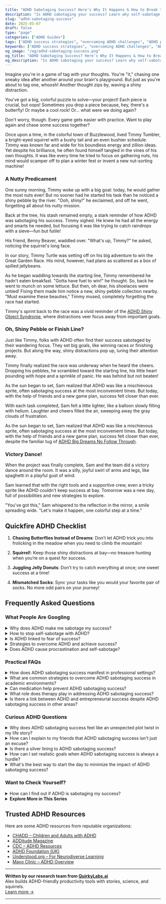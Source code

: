 ```yaml
---
title: "ADHD Sabotaging Success? Here’s Why It Happens & How to Break the Cycle"
description: "Is ADHD sabotaging your success? Learn why self-sabotage happens, and discover focused, empowering strategies to unlock your potential without losing your spark."
slug: "adhd-sabotaging-success"
date: 2025-05-07
draft: false
type: "page"
categories: ["ADHD Guides"]
tags: ["ADHD success strategies", "overcoming ADHD challenges", "ADHD productivity hacks", "managing ADHD distractions", "ADHD and career growth", "self-sabotage ADHD", "ADHD focus and achievement"]
keywords: ["ADHD success strategies", "overcoming ADHD challenges", "ADHD productivity hacks", "managing ADHD distractions", "ADHD and career growth", "self-sabotage ADHD", "ADHD focus and achievement"]
og_image: "/og/adhd-sabotaging-success.png"
og_title: "ADHD Sabotaging Success? Here’s Why It Happens & How to Break the Cycle"
og_description: "Is ADHD sabotaging your success? Learn why self-sabotage happens, and discover focused, empowering strategies to unlock your potential without losing your spark."
---
```


Imagine you're in a game of tag with your thoughts. You're "it," chasing one sneaky idea after another around your brain's playground. But just as you're about to tag one, whoosh! Another thought zips by, waving a shiny distraction.

You've got a big, colorful puzzle to solve—your project! Each piece is crucial, but oops! Sometimes you drop a piece because, hey, there's a butterfly! Or maybe a cool rock! Or... what were we doing again?

Don't worry, though. Every game gets easier with practice. Want to play again and chase some success together?

Once upon a time, in the colorful town of Buzzlewood, lived Timmy Tumbler, a bright-eyed squirrel with a bushy tail and an even bushier schedule. Timmy was known far and wide for his boundless energy and zillion ideas. Yet despite his brilliance, he often found himself tangled in the vines of his own thoughts. It was like every time he tried to focus on gathering nuts, his mind would scamper off to plan a winter fest or invent a new nut-sorting machine!

### A Nutty Predicament

One sunny morning, Timmy woke up with a big goal: today, he would gather the most nuts ever! But no sooner had he started his task than he noticed a shiny pebble by the river. "Ooh, shiny!" he exclaimed, and off he went, forgetting all about his nutty mission.

Back at the tree, his stash remained empty, a stark reminder of how ADHD was sabotaging his success. Timmy sighed. He knew he had all the energy and smarts he needed, but focusing it was like trying to catch raindrops with a sieve—fun but futile!

His friend, Benny Beaver, waddled over. "What's up, Timmy?" he asked, noticing the squirrel's long face.

In our story, Timmy Turtle was setting off on his big adventure to win the Great Garden Race. His mind, however, had plans as scattered as a box of spilled jellybeans.

As he began waddling towards the starting line, Timmy remembered he hadn't eaten breakfast. "Gotta have fuel to win!" he thought. So, back he went to munch on some lettuce. But then, oh dear, his shoelaces were untied! Fixing them made him notice a new, shiny pebble collection nearby. "Must examine these beauties," Timmy mused, completely forgetting the race had started.

Timmy's sprint back to the race was a vivid reminder of the [ADHD Shiny Object Syndrome](/pages/adhd-shiny-object-syndrome/), where distractions veer focus away from important goals.

### Oh, Shiny Pebble or Finish Line?

Just like Timmy, folks with ADHD often find their success sabotaged by their wandering focus. They set big goals, like winning races or finishing projects. But along the way, shiny distractions pop up, luring their attention away.

Timmy finally realized the race was underway when he heard the cheers. Dropping his pebbles, he scrambled toward the starting line, his little heart pounding with hope and a sprinkle of panic. He was behind but not beaten!

As the sun began to set, Sam realized that ADHD was like a mischievous sprite, often sabotaging success at the most inconvenient times. But today, with the help of friends and a new game plan, success felt closer than ever.

With each task completed, Sam felt a little lighter, like a balloon slowly filling with helium. Laughter and cheers filled the air, sweeping away the gray clouds of frustration.

As the sun began to set, Sam realized that ADHD was like a mischievous sprite, often sabotaging success at the most inconvenient times. But today, with the help of friends and a new game plan, success felt closer than ever, despite the familiar tug of [ADHD Big Dreams No Follow Through](/pages/adhd-big-dreams-no-follow-through/).

### Victory Dance!

When the project was finally complete, Sam and the team did a victory dance around the room. It was a silly, joyful swirl of arms and legs, like spaghetti in a playful gust of wind.

Sam learned that with the right tools and a supportive crew, even a tricky sprite like ADHD couldn't keep success at bay. Tomorrow was a new day, full of possibilities and new strategies to explore.

"You've got this," Sam whispered to the reflection in the mirror, a smile spreading wide. "Let's make it happen, one colorful step at a time."

## Quickfire ADHD Checklist

1. **Chasing Butterflies Instead of Dreams**: Don’t let ADHD trick you into frolicking in the meadow when you need to climb the mountain!

2. **Squirrel!**: Keep those shiny distractions at bay—no treasure hunting when you’re on a quest for success.

3. **Juggling Jelly Donuts**: Don’t try to catch everything at once; one sweet success at a time!

4. **Mismatched Socks**: Sync your tasks like you would your favorite pair of socks. No more odd pairs on your journey!

## Frequently Asked Questions



### What People Are Googling

<details><summary>Why does ADHD make me sabotage my success?</summary><p>It's really common to feel like you're sabotaging your own success when you have ADHD, and it's definitely not just you feeling this way. ADHD can make it tough to regulate emotions and maintain consistent motivation, which means sometimes you might start projects with a burst of energy, only to find that maintaining momentum feels nearly impossible. This can lead to behavior that might look like self-sabotage, such as missing deadlines or being inconsistent. Remember, understanding how ADHD affects you can be a powerful first step in creating strategies that work with your unique brain, not against it.</p></details>
<details><summary>How to stop self-sabotage with ADHD?</summary><p>Oh, self-sabotage can be quite a challenge, especially when living with ADHD! A good starting point is to recognize and understand your unique ADHD patterns—knowing what triggers your self-sabotaging behaviors can be incredibly empowering. Setting up small, achievable goals can also help build your confidence and keep you on track. And don't forget, having a solid support system, whether it’s friends, family, or an ADHD coach, can make a world of difference in staying accountable and motivated. You're not alone on this journey!</p></details>
<details><summary>Is ADHD linked to fear of success?</summary><p>Absolutely, the fear of success can be a real challenge for some people with ADHD. This fear often stems from concerns about increased expectations and responsibilities that success might bring, which can feel overwhelming. Remember, it's okay to take success at your own pace and break down goals into smaller, manageable steps. Embracing your achievements, no matter how small, and seeing them as opportunities for growth rather than sources of pressure, can really help ease this fear.</p></details>
<details><summary>Strategies to overcome ADHD and achieve success?</summary><p>Absolutely, finding strategies that work for you is a key step in managing ADHD and achieving your goals! Start by creating a structured daily routine that helps minimize distractions and keep you focused on what needs to be done. Break tasks into smaller, manageable steps and celebrate each accomplishment, no matter how small—it builds momentum! Also, consider using tools like timers for time management, and don't hesitate to reach out for support from friends, family, or professionals. Remember, finding what works best for you might take some experimenting, but each step forward is a step towards success.</p></details>
<details><summary>Does ADHD cause procrastination and self-sabotage?</summary><p>Absolutely, it's quite common for individuals with ADHD to experience procrastination and self-sabotage. These behaviors often stem from difficulties with executive function, which includes planning, prioritizing, and regulating emotions—skills that can be more challenging for those with ADHD. It’s like having a jumbled desk in your mind where finding the right tools quickly isn’t always easy. Remember, you’re not alone in this, and with strategies tailored to your unique needs, you can improve your productivity and reduce feelings of frustration.</p></details>



### Practical FAQs

<details><summary>How does ADHD sabotaging success manifest in professional settings?</summary><p>ADHD can sometimes make professional settings a bit challenging, but it's important to recognize how it can manifest so you can address it with care. You might notice difficulties with time management or staying on task, which can lead to missed deadlines or incomplete projects. There can also be challenges with maintaining focus during meetings or when handling detailed tasks, which might make you feel like you’re not performing at your best. Remember, these are just hurdles, not stop signs, and with the right strategies and support, you can absolutely thrive in your career.</p></details>
<details><summary>What are common strategies to overcome ADHD sabotaging success in academic environments?</summary><p>Absolutely, finding strategies that work for you can make a big difference in an academic setting! One effective approach is to break larger tasks into smaller, manageable chunks, which can make assignments feel less overwhelming. Also, establishing a consistent, structured routine can help in maintaining focus and meeting deadlines. Don’t forget the power of using tools like planners or digital apps to keep track of assignments and important dates. Remember, it’s all about finding what methods best support your unique learning style and needs.</p></details>
<details><summary>Can medication help prevent ADHD sabotaging success?</summary><p>Absolutely, medication can be a valuable tool in managing ADHD and supporting your path to success. When effectively used, it can help improve focus, control impulses, and stabilize energy levels, making it easier to follow through on your goals and tasks. It's like having a little helper that tunes the radio to the right station, so the music (or in this case, your thoughts and actions) comes through more clearly. Always remember, medication is just one part of the puzzle, and it works best when combined with other strategies like coaching, organizational tools, and a good support system!</p></details>
<details><summary>What role does therapy play in addressing ADHD sabotaging success?</summary><p>Therapy can be a wonderfully supportive tool in managing ADHD, especially when it feels like it's getting in the way of your success. It provides a safe space to explore your thoughts and behaviors, helping you to understand and strategize around the ways ADHD might be sabotaging your goals. Therapists can work with you to develop personalized coping strategies and routines that enhance focus, organization, and self-esteem. By tackling these challenges together, therapy can be a key component in your journey towards realizing your full potential, despite the hurdles ADHD might throw your way.</p></details>
<details><summary>Is there a link between ADHD and entrepreneurial success despite ADHD sabotaging success in other areas?</summary><p>Absolutely, there's a fascinating connection between ADHD and entrepreneurial success! Many entrepreneurs with ADHD thrive because they possess high levels of creativity, energy, and the ability to think outside the box—qualities that are invaluable in the fast-paced, ever-changing world of entrepreneurship. While ADHD can present challenges in more structured environments, the flexibility and dynamic nature of running a business can really play to the strengths of someone with ADHD. So, if you're considering this path, your unique abilities might just be your superpower in the entrepreneurial world!</p></details>



### Curious ADHD Questions

<details><summary>Why does ADHD sabotaging success feel like an unexpected plot twist in my life story?</summary><p>It really does feel like that sometimes, doesn't it? When you have ADHD, your brain is wired to seek out novelty and excitement, which can sometimes make the steady effort needed for long-term goals a bit tricky. It's like you're the main character in a novel full of twists and turns, where the plot suddenly changes just when you think you know what's coming next. Remember, every good story needs a bit of suspense and overcoming these unexpected challenges just adds depth to your unique narrative.</p></details>
<details><summary>How can I explain to my friends that ADHD sabotaging success isn't just an excuse?</summary><p>That's a really thoughtful question, and your desire to explain things clearly shows how much you value your friendships. You might start by sharing that ADHD affects various executive functions in the brain, which can make organizing tasks, managing time, and maintaining focus challenging. It's not about lacking effort or motivation, but rather how the brain manages these tasks differently. You could also suggest resources or articles that explain ADHD's impact in everyday life, which might help them understand your experiences from a scientific and personal perspective. Remember, your experiences are valid, and sharing them can deepen the understanding between you and your friends.</p></details>
<details><summary>Is there a silver lining to ADHD sabotaging success?</summary><p>Absolutely, there's a silver lining to be found! While ADHD can present challenges, including in the realm of achieving traditional success, it often brings with it unique strengths such as creativity, problem-solving skills, and the ability to think outside the box. These qualities can lead to innovative approaches in both personal and professional life that others might overlook. Moreover, working through ADHD-related challenges can build resilience and a deep understanding of personal strengths and weaknesses, which are invaluable life skills. So, while the road might have some extra twists, it's also filled with opportunities for growth and unexpected victories!</p></details>
<details><summary>How can I set realistic goals when ADHD sabotaging success is always a hurdle?</summary><p>Setting realistic goals when you have ADHD can feel a bit daunting, but it’s totally doable with some personalized strategies! Start by breaking your bigger goals into smaller, manageable tasks, which can make them less overwhelming and give you a sense of accomplishment more often. Remember to celebrate these small victories, as they are crucial steps towards your larger goal. It’s also helpful to work in an environment that reduces distractions and perhaps consider a buddy system where you can check in with someone who understands your challenges. This approach not only makes your goals more achievable but also aligns with how your unique brain operates.</p></details>
<details><summary>What's the best way to start the day to minimize the impact of ADHD sabotaging success?</summary><p>Starting your day in a way that gently aligns with your ADHD can make all the difference! A cozy, structured morning routine can be a game-changer. Consider beginning with a calming activity you enjoy, like stretching or sipping a warm cup of tea, to ease into the day. Follow this with a clear, manageable list of tasks you’d like to accomplish, keeping it visible to help stay on track. This blend of comfort and structure can really set a positive tone, helping you navigate the day with more focus and confidence.</p></details>



### Want to Check Yourself?

<details><summary>How can I find out if ADHD is sabotaging my success?</summary><p>It's really insightful of you to consider how ADHD might be impacting your success. A good starting point is to reflect on specific areas where you feel held back, such as managing time, keeping organized, or staying focused on tasks. It might be helpful to talk with a professional, like a psychologist or psychiatrist, who can provide a thorough assessment and offer clarity on whether ADHD plays a role in your challenges. Also, reaching out to support groups or forums where you can hear others' experiences can provide additional perspectives and coping strategies. Remember, seeking understanding is a huge step towards crafting a more fulfilling path forward!</p></details>

<script type="application/ld+json">
{
  "@context": "https://schema.org",
  "@type": "FAQPage",
  "mainEntity": [
    {
      "@type": "Question",
      "name": "Why does ADHD make me sabotage my success?",
      "acceptedAnswer": {
        "@type": "Answer",
        "text": "It's really common to feel like you're sabotaging your own success when you have ADHD, and it's definitely not just you feeling this way. ADHD can make it tough to regulate emotions and maintain consistent motivation, which means sometimes you might start projects with a burst of energy, only to find that maintaining momentum feels nearly impossible. This can lead to behavior that might look like self-sabotage, such as missing deadlines or being inconsistent. Remember, understanding how ADHD affects you can be a powerful first step in creating strategies that work with your unique brain, not against it."
      }
    },
    {
      "@type": "Question",
      "name": "How to stop self-sabotage with ADHD?",
      "acceptedAnswer": {
        "@type": "Answer",
        "text": "Oh, self-sabotage can be quite a challenge, especially when living with ADHD! A good starting point is to recognize and understand your unique ADHD patterns\u2014knowing what triggers your self-sabotaging behaviors can be incredibly empowering. Setting up small, achievable goals can also help build your confidence and keep you on track. And don't forget, having a solid support system, whether it\u2019s friends, family, or an ADHD coach, can make a world of difference in staying accountable and motivated. You're not alone on this journey!"
      }
    },
    {
      "@type": "Question",
      "name": "Is ADHD linked to fear of success?",
      "acceptedAnswer": {
        "@type": "Answer",
        "text": "Absolutely, the fear of success can be a real challenge for some people with ADHD. This fear often stems from concerns about increased expectations and responsibilities that success might bring, which can feel overwhelming. Remember, it's okay to take success at your own pace and break down goals into smaller, manageable steps. Embracing your achievements, no matter how small, and seeing them as opportunities for growth rather than sources of pressure, can really help ease this fear."
      }
    },
    {
      "@type": "Question",
      "name": "Strategies to overcome ADHD and achieve success?",
      "acceptedAnswer": {
        "@type": "Answer",
        "text": "Absolutely, finding strategies that work for you is a key step in managing ADHD and achieving your goals! Start by creating a structured daily routine that helps minimize distractions and keep you focused on what needs to be done. Break tasks into smaller, manageable steps and celebrate each accomplishment, no matter how small\u2014it builds momentum! Also, consider using tools like timers for time management, and don't hesitate to reach out for support from friends, family, or professionals. Remember, finding what works best for you might take some experimenting, but each step forward is a step towards success."
      }
    },
    {
      "@type": "Question",
      "name": "Does ADHD cause procrastination and self-sabotage?",
      "acceptedAnswer": {
        "@type": "Answer",
        "text": "Absolutely, it's quite common for individuals with ADHD to experience procrastination and self-sabotage. These behaviors often stem from difficulties with executive function, which includes planning, prioritizing, and regulating emotions\u2014skills that can be more challenging for those with ADHD. It\u2019s like having a jumbled desk in your mind where finding the right tools quickly isn\u2019t always easy. Remember, you\u2019re not alone in this, and with strategies tailored to your unique needs, you can improve your productivity and reduce feelings of frustration."
      }
    }
  ]
}
</script>
<script type="application/ld+json">
{
  "@context": "https://schema.org",
  "@type": "Article",
  "author": {
    "@type": "Person",
    "name": "QuirkyLabs",
    "url": "https://quirkylabs.ai/about"
  },
  "headline": "\"Unlock Joy: Stop ADHD Sabotaging Success Today!\"",
  "mainEntityOfPage": "https://blog.quirkylabs.ai/pages/adhd-sabotaging-success/",
  "datePublished": "2025-05-07"
}
</script>
<script type="application/ld+json">
{
  "@context": "https://schema.org",
  "@type": "BreadcrumbList",
  "itemListElement": [
    {
      "@type": "ListItem",
      "position": 1,
      "name": "Home",
      "item": "https://quirkylabs.ai/"
    },
    {
      "@type": "ListItem",
      "position": 2,
      "name": "Blog",
      "item": "https://blog.quirkylabs.ai/"
    },
    {
      "@type": "ListItem",
      "position": 3,
      "name": "\"Unlock Joy: Stop ADHD Sabotaging Success Today!\"",
      "item": "https://blog.quirkylabs.ai/pages/adhd-sabotaging-success/"
    }
  ]
}
</script>

<details>
<summary><strong>Explore More in This Series</strong></summary>

- [Adhd Cant Execute](/pages/adhd-cant-execute/)
- [Adhd Panic Of Wasted Time](/pages/adhd-panic-of-wasted-time/)
- [Adhd Wasting Potential](/pages/adhd-wasting-potential/)
- [Adhd Ambition Burnout Loop](/pages/adhd-ambition-burnout-loop/)
- [Adhd Big Dreams No Follow Through](/pages/adhd-big-dreams-no-follow-through/)
- [Adhd Shiny Object Syndrome](/pages/adhd-shiny-object-syndrome/)
- [Adhd Productivity Vs Possibility](/pages/adhd-productivity-vs-possibility/)
- [Adhd Hyperfocus Then Drop](/pages/adhd-hyperfocus-then-drop/)
</details>



## Trusted ADHD Resources

Here are some ADHD resources from reputable organizations:

- [CHADD – Children and Adults with ADHD](https://chadd.org)
- [ADDitude Magazine](https://www.additudemag.com)
- [CDC – ADHD Resources](https://www.cdc.gov/ncbddd/adhd)
- [ADHD Foundation (UK)](https://www.adhdfoundation.org.uk)
- [Understood.org – For Neurodiverse Learning](https://www.understood.org)
- [Mayo Clinic – ADHD Overview](https://www.mayoclinic.org/diseases-conditions/adhd)


---

**Written by our research team from [QuirkyLabs.ai](https://quirkylabs.ai)**  
Alex builds ADHD-friendly productivity tools with stories, science, and squirrels.  
[Learn more →](https://quirkylabs.ai)

---